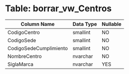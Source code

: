 # Table: borrar_vw_Centros

| Column Name | Data Type | Nullable |
|-------------|-----------|----------|
| CodigoCentro | smallint | NO |
| CodigoSede | smallint | NO |
| CodigoSedeCumplimiento | smallint | NO |
| NombreCentro | nvarchar | NO |
| SiglaMarca | nvarchar | YES |
